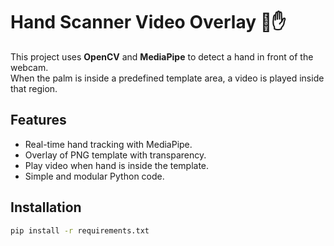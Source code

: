 # Hand Scanner Video Overlay 🎥✋

This project uses **OpenCV** and **MediaPipe** to detect a hand in front of the webcam.  
When the palm is inside a predefined template area, a video is played inside that region.

## Features
- Real-time hand tracking with MediaPipe.
- Overlay of PNG template with transparency.
- Play video when hand is inside the template.
- Simple and modular Python code.

## Installation
```bash
pip install -r requirements.txt
